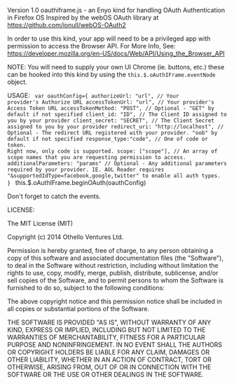 Version 1.0
oauthiframe.js - an Enyo kind for handling OAuth Authentication in Firefox OS
Inspired by the webOS OAuth library at https://github.com/ionull/webOS-OAuth2

In order to use this kind, your app will need to be a privileged app with permission to access the Browser API.
For More Info, See: https://developer.mozilla.org/en-US/docs/Web/API/Using_the_Browser_API

NOTE: You will need to supply your own UI Chrome (ie. buttons, etc.) these can be hooked into this kind by using the
<code>this.$.oAuthIFrame.eventNode</code> object.

USAGE:
	<code>
	var oauthConfig={
		authorizeUrl: "url", // Your provider's Authorize URL
		accessTokenUrl: "url", // Your provider's Access Token URL
		accessTokenMethod: "POST", // Optional - "GET" by default if not specified
		client_id: "ID", // The Client ID assigned to you by your provider
		client_secret: "SECRET", // The Client Secret assigned to you by your provider
		redirect_uri: "http://localhost", // Optional - The redirect URL registered with your provider. "oob" by default if not specified
		response_type:"code", // One of code or token. Right now, only code is supported.
		scope: ["scope"], // An array of scope names that you are requesting permission to access.
		additionalParameters: "params" // Optional - Any additional parameters required by your provider. IE. AOL Reader requires "&supportedIdType=facebook,google,twitter" to enable all auth types.
	}
	</code>
	this.$.oAuthIFrame.beginOAuth(oauthConfig)
	
Don't forget to catch the events.

LICENSE:

The MIT License (MIT)

Copyright (c) 2014 Othello Ventures Ltd.

Permission is hereby granted, free of charge, to any person obtaining a copy
of this software and associated documentation files (the "Software"), to deal
in the Software without restriction, including without limitation the rights
to use, copy, modify, merge, publish, distribute, sublicense, and/or sell
copies of the Software, and to permit persons to whom the Software is
furnished to do so, subject to the following conditions:

The above copyright notice and this permission notice shall be included in
all copies or substantial portions of the Software.

THE SOFTWARE IS PROVIDED "AS IS", WITHOUT WARRANTY OF ANY KIND, EXPRESS OR
IMPLIED, INCLUDING BUT NOT LIMITED TO THE WARRANTIES OF MERCHANTABILITY,
FITNESS FOR A PARTICULAR PURPOSE AND NONINFRINGEMENT. IN NO EVENT SHALL THE
AUTHORS OR COPYRIGHT HOLDERS BE LIABLE FOR ANY CLAIM, DAMAGES OR OTHER
LIABILITY, WHETHER IN AN ACTION OF CONTRACT, TORT OR OTHERWISE, ARISING FROM,
OUT OF OR IN CONNECTION WITH THE SOFTWARE OR THE USE OR OTHER DEALINGS IN
THE SOFTWARE.
